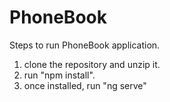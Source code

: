 # PhoneBook
Steps to run PhoneBook application.

1. clone the repository and unzip it.
2. run "npm install".
3. once installed, run "ng serve"
